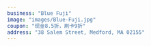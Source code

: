 ```yaml
---
business: "Blue Fuji"
image: "images/Blue-Fuji.jpg"
coupon: "现金8.5折，刷卡9折"
address: "38 Salem Street, Medford, MA 02155"
---
```


